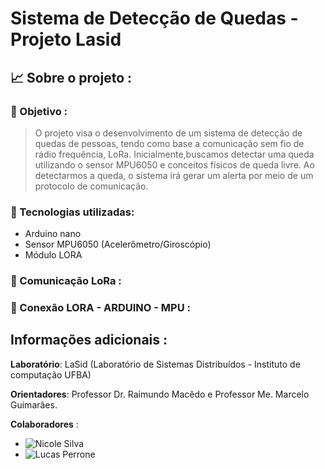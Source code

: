 # Sistema de Detecção de Quedas - Projeto Lasid

## 📈  Sobre o projeto : 

###  📌 Objetivo :
> O projeto visa o desenvolvimento de um sistema de detecção de quedas de pessoas, tendo como base a comunicação  sem fio  de rádio frequência, LoRa. Inicialmente,buscamos detectar uma queda utilizando o sensor MPU6050 e conceitos  físicos de queda livre. Ao detectarmos a queda, o sistema irá gerar um alerta por meio de um protocolo de comunicação.    

### 🔧 Tecnologias utilizadas: 

- Arduino nano
- Sensor MPU6050 (Acelerômetro/Giroscópio)
- Módulo LORA

### :satellite: Comunicação LoRa : 

### :paperclip: Conexão LORA - ARDUINO - MPU : 




## Informações adicionais :

**Laboratório**: LaSid (Laboratório de Sistemas Distribuídos - Instituto de computação UFBA)

**Orientadores**: Professor Dr. Raimundo Macêdo e Professor Me. Marcelo  Guimarães.

**Colaboradores** : 
- ![Nicole Silva](https://github.com/Nicolesilvaa)
- ![Lucas Perrone](https://github.com/LucasPerrone21)